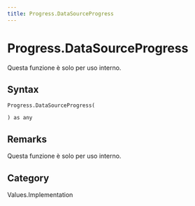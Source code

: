 ```yaml
---
title: Progress.DataSourceProgress
---
```


# Progress.DataSourceProgress


Questa funzione è solo per uso interno.


## Syntax

```powerquery
Progress.DataSourceProgress(

) as any
```


## Remarks

Questa funzione è solo per uso interno.



## Category
Values.Implementation

